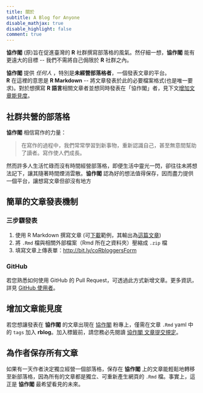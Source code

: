 ```yaml
---
title: 關於
subtitle: A Blog for Anyone
disable_mathjax: true
disable_highlight: false
comment: true
---
```



**協作閣** (原)旨在促進臺灣的 **R** 社群撰寫部落格的風氣。然仔細一想，**協作閣** 能有更遠大的目標 -- 我們不需將自己侷限於 **R** 社群之內。

**協作閣** 提供 *任何人* ，特別是**未經營部落格者**，一個發表文章的平台。  
**R** 在這裡的意思是 **R Markdown** -- 將文章發表於此的必要檔案格式(也是唯一要求)。對於想撰寫 **R 語言**相關文章者並想同時發表在「協作閣」者，見下文[增加文章能見度](#增加文章能見度)。



## 社群共營的部落格

**協作閣** 相信寫作的力量：

> 在寫作的過程中，我們常常學習到新事物，重新認識自己，甚至無意間幫助了讀者。寫作使人們成長。

然而許多人生活忙碌而沒有時間經營部落格，即便生活中靈光一閃，卻往往未將想法記下，讓其隨著時間煙消雲散。**協作閣** 認為好的想法值得保存，因而盡力提供一個平台，讓想寫文章但卻沒有地方



## 簡單的文章發表機制

### 三步驟發表

1. 使用 R Markdown 撰寫文章 (可[下載](https://collabin.netlify.com/post-template.zip)範例，其輸出為[這篇文章](/yongfu/write-in-rmd/))
1. 將 `.Rmd` 檔與相關外部檔案（Rmd 所在之資料夾）壓縮成 `.zip` 檔
1. 填寫文章上傳表單：<http://bit.ly/coRbloggersForm>

### GitHub

若您熟悉如何使用 GitHub 的 Pull Request，可透過此方式新增文章。更多資訊，詳見 [GitHub 使用者](/info/submit/#github-使用者)。


## 增加文章能見度

若您想讓發表在 **協作閣** 的文章出現在 [協作閣](https://www.facebook.com/twRblogger) 粉專上，僅需在文章 `.Rmd` yaml 中的 `tags` 加入 **rblog**。加入標籤前，請您務必先閱讀 [協作閣 文章提交規定](https://rbloggers.github.io/join.html#%E5%BF%85%E8%A6%81%E8%A6%8F%E5%AE%9A)。


## 為作者保存所有文章

如果有一天作者決定獨立經營一個部落格，保存在 **協作閣** 上的文章能輕鬆地轉移至新部落格，因為所有的文章都是獨立、可重新產生網頁的 `.Rmd` 檔。事實上，這正是 **協作閣** 最希望看見的未來。
